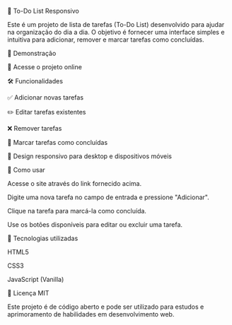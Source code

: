 📌 To-Do List Responsivo

Este é um projeto de lista de tarefas (To-Do List) desenvolvido para ajudar na organização do dia a dia. O objetivo é fornecer uma interface simples e intuitiva para adicionar, remover e marcar tarefas como concluídas.

🚀 Demonstração

🔗 Acesse o projeto online

🛠️ Funcionalidades

✅ Adicionar novas tarefas

✏️ Editar tarefas existentes

❌ Remover tarefas

📌 Marcar tarefas como concluídas

📱 Design responsivo para desktop e dispositivos móveis

📂 Como usar

Acesse o site através do link fornecido acima.

Digite uma nova tarefa no campo de entrada e pressione "Adicionar".

Clique na tarefa para marcá-la como concluída.

Use os botões disponíveis para editar ou excluir uma tarefa.

📌 Tecnologias utilizadas

HTML5

CSS3

JavaScript (Vanilla)

📜 Licença  MIT

Este projeto é de código aberto e pode ser utilizado para estudos e aprimoramento de habilidades em desenvolvimento web.